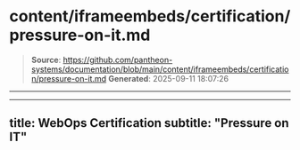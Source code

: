 # content/iframeembeds/certification/pressure-on-it.md

> **Source**: https://github.com/pantheon-systems/documentation/blob/main/content/iframeembeds/certification/pressure-on-it.md
> **Generated**: 2025-09-11 18:07:26

---

---
title: WebOps Certification
subtitle: "Pressure on IT"
---

<Partial file="certification-guide/pressure-on-it.md" />
